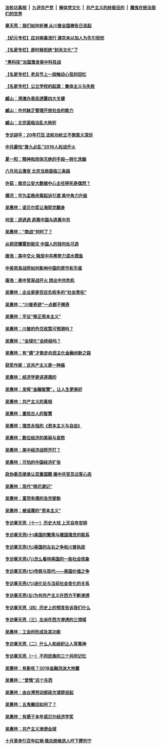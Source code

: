 

####  [法轮功真相](../../../../basic/blob/master/README.md?t=06291202) &nbsp;|&nbsp; [九评共产党](../../../../9ping.md/blob/master/README.md?t=06291202) &nbsp;|&nbsp; [解体党文化](../../../../jtdwh.md/blob/master/README.md?t=06291202)  &nbsp;|&nbsp; [共产主义的终极目的](../../../../gczydzjmd.md/blob/master/README.md?t=06291202) &nbsp;|&nbsp; [魔鬼在统治我们的世界](../../../../mgztzwmdsj.md/blob/master/README.md?t=06291202) 

#### [章天亮：我们如何祈祷 从川普全国祷告日说起](../pages/nsc423/n11944627.md?t=06291202) 

#### [【纪元专栏】应对病毒流行 渥京未以加人为先引担忧](../pages/nsc423/n11875714.md?t=06291202) 

#### [【名家专栏】是时候拒绝“封杀文化”了](../pages/nsc423/n11814093.md?t=06291202) 

#### [“黑科技”治国激发美中科技战](../pages/nsc423/n11638056.md?t=06291202) 

#### [【名家专栏】老兵节上一段触动心弦的回忆](../pages/nsc423/n11646016.md?t=06291202) 

#### [【名家专栏】公立学校的起源：集体主义与失败](../pages/nsc423/n11601833.md?t=06291202) 

#### [臧山：港澳办表态透露四大关键](../pages/nsc423/n11421628.md?t=06291202) 

#### [臧山：中共缺乏管理开放社会的能力](../pages/nsc423/n11407457.md?t=06291202) 

#### [臧山：北京面临治乱大转折](../pages/nsc423/n11406895.md?t=06291202) 

#### [专访胡平：20年打压 法轮功屹立不倒意义深远](../pages/nsc423/n11398800.md?t=06291202) 

#### [中共最怕“逢九必乱”2019人权战开火](../pages/nsc423/n11385248.md?t=06291202) 

#### [夏一阳：精神和肉体灭绝的手段—转化洗脑](../pages/nsc423/n11368250.md?t=06291202) 

#### [六月风云激变 北京当局面临三条路](../pages/nsc423/n11313668.md?t=06291202) 

#### [许茹：南京公安大数据中心主任猝死是偶然？](../pages/nsc423/n11064744.md?t=06291202) 

#### [横河：华为孟晚舟案起诉引渡 美中角力升级](../pages/nsc423/n11027230.md?t=06291202) 

#### [吴惠林：诺贝尔奖让海耶克翻身](../pages/nsc423/n10890049.md?t=06291202) 

#### [何坚：逃逃逃 逃离中国与逃离中共](../pages/nsc423/n10592891.md?t=06291202) 

#### [吴惠林：“商战”何时了？](../pages/nsc423/n10573558.md?t=06291202) 

#### [从网贷爆雷到股灾 中国人的钱何处可逃](../pages/nsc423/n10572800.md?t=06291202) 

#### [唐浩：美中交火 隐现中共黑势力混水摸鱼](../pages/nsc423/n10544040.md?t=06291202) 

#### [中美贸易战将如何影响中国的房市和币值](../pages/nsc423/n10543697.md?t=06291202) 

#### [唐浩：美中贸易战开火 烧出中共危机](../pages/nsc423/n10540126.md?t=06291202) 

#### [吴惠林：企业家是否应负较多的“社会责任”](../pages/nsc423/n10535022.md?t=06291202) 

#### [吴惠林：“川普奇迹”一点都不稀奇](../pages/nsc423/n10512808.md?t=06291202) 

#### [吴惠林：平议“修正资本主义”](../pages/nsc423/n10495724.md?t=06291202) 

#### [吴惠林：川普的外交政策可预测吗？](../pages/nsc423/n10462387.md?t=06291202) 

#### [吴惠林：“全球化”会终结吗？](../pages/nsc423/n10452838.md?t=06291202) 

#### [吴惠林：有“德”才能走向民主化金融创新之路](../pages/nsc423/n10432292.md?t=06291202) 

#### [获奖作家：这共产主义是一种癌](../pages/nsc423/n10431541.md?t=06291202) 

#### [吴惠林：经济学是讲道德的](../pages/nsc423/n10398014.md?t=06291202) 

#### [吴惠林：发挥“金融智慧”，让人生更美好](../pages/nsc423/n10375019.md?t=06291202) 

#### [吴惠林：共产主义的真相](../pages/nsc423/n10351394.md?t=06291202) 

#### [吴惠林：重拾古人的智慧](../pages/nsc423/n10337691.md?t=06291202) 

#### [吴惠林：理念永恒的《资本主义与自由》](../pages/nsc423/n10316274.md?t=06291202) 

#### [吴惠林：数位经济的美丽与哀愁](../pages/nsc423/n10292946.md?t=06291202) 

#### [吴惠林：美中经济战将开打？](../pages/nsc423/n10258825.md?t=06291202) 

#### [吴惠林：可怕的中国经济扩张](../pages/nsc423/n10219147.md?t=06291202) 

#### [政协委员提承认双重国籍 揭中共官员过客心态](../pages/nsc423/n10208809.md?t=06291202) 

#### [吴惠林：现代“桃花源记”](../pages/nsc423/n10185234.md?t=06291202) 

#### [吴惠林：富而有德的洛克斐勒](../pages/nsc423/n10142264.md?t=06291202) 

#### [吴惠林：被诬蔑的“资本主义”](../pages/nsc423/n10124816.md?t=06291202) 

#### [专访章天亮（十一）历史大戏 上天自有安排](../pages/nsc423/n10094905.md?t=06291202) 

#### [专访章天亮(十)美国的繁荣与建国理念的联系](../pages/nsc423/n10094899.md?t=06291202) 

#### [专访章天亮(九)美国的左右之争和川普执政](../pages/nsc423/n10094889.md?t=06291202) 

#### [专访章天亮(八)怎么看待美国的一些社会现象](../pages/nsc423/n10094857.md?t=06291202) 

#### [专访章天亮(七)传统与现代——美国价值之争](../pages/nsc423/n10093140.md?t=06291202) 

#### [专访章天亮(六)进化论与当前社会变化的关系](../pages/nsc423/n10092036.md?t=06291202) 

#### [专访章天亮(五)为何共产主义在西方不断渗透](../pages/nsc423/n10083620.md?t=06291202) 

#### [专访章天亮（四）历史上的预言告诉我们什么](../pages/nsc423/n10083606.md?t=06291202) 

#### [专访章天亮（三）左派在西方渗透的三领域](../pages/nsc423/n10081115.md?t=06291202) 

#### [吴惠林：工会的形成及其功能](../pages/nsc423/n10080633.md?t=06291202) 

#### [专访章天亮（二）什么人和组织让人背离神](../pages/nsc423/n10076637.md?t=06291202) 

#### [专访章天亮（一）不同民族的三个共同记忆](../pages/nsc423/n10074188.md?t=06291202) 

#### [吴惠林：有影呒？2018金融泡沫大地震](../pages/nsc423/n10040534.md?t=06291202) 

#### [吴惠林：“爱情”这个东西](../pages/nsc423/n10019423.md?t=06291202) 

#### [吴惠林：由台湾劳动部政次请辞说起](../pages/nsc423/n9979679.md?t=06291202) 

#### [吴惠林：五鬼搬运如何了？](../pages/nsc423/n9925338.md?t=06291202) 

#### [吴惠林：有感于本年诺贝尔经济学奖](../pages/nsc423/n9871883.md?t=06291202) 

#### [吴惠林：共产主义渗透全球](../pages/nsc423/n9812748.md?t=06291202) 

#### [十月革命引百年红祸 俄总统候选人吁下葬列宁](../pages/nsc423/n9810182.md?t=06291202) 

